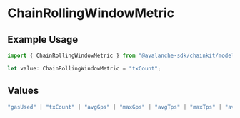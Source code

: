 # ChainRollingWindowMetric

## Example Usage

```typescript
import { ChainRollingWindowMetric } from "@avalanche-sdk/chainkit/models/components";

let value: ChainRollingWindowMetric = "txCount";
```

## Values

```typescript
"gasUsed" | "txCount" | "avgGps" | "maxGps" | "avgTps" | "maxTps" | "avgGasPrice" | "maxGasPrice" | "feesPaid" | "contracts" | "deployers" | "activeAddresses" | "activeSenders"
```
